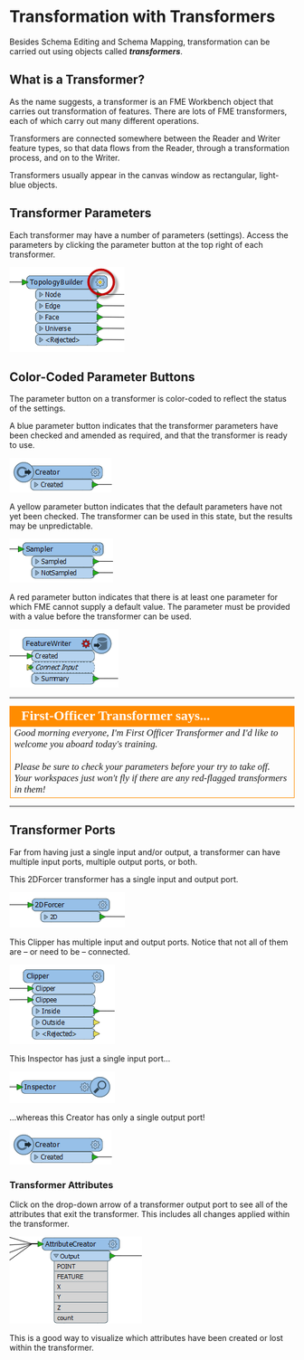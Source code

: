 # Transformation with Transformers #

Besides Schema Editing and Schema Mapping, transformation can be carried out using objects called ***transformers***.

## What is a Transformer? ##

As the name suggests, a transformer is an FME Workbench object that carries out transformation of features. There are lots of FME transformers, each of which carry out many different operations.

Transformers are connected somewhere between the Reader and Writer feature types, so that data flows from the Reader, through a transformation process, and on to the Writer.

Transformers usually appear in the canvas window as rectangular, light-blue objects.


## Transformer Parameters ##
Each transformer may have a number of parameters (settings). Access the parameters by clicking the parameter button at the top right of each transformer.

![](./Images/Img2.16.TransformerOnCanvas.png)



## Color-Coded Parameter Buttons ##
The parameter button on a transformer is color-coded to reflect the status of the settings.

A blue parameter button indicates that the transformer parameters have been checked and amended as required, and that the transformer is ready to use.

![](./Images/Img2.17.TransformerBlueButton.png)

A yellow parameter button indicates that the default parameters have not yet been checked. The transformer can be used in this state, but the results may be unpredictable.

![](./Images/Img2.18.TransformerYellowButton.png)

A red parameter button indicates that there is at least one parameter for which FME cannot supply a default value. The parameter must be provided with a value before the transformer can be used.

![](./Images/Img2.19.TransformerRedButton.png)


---

<!--Person X Says Section-->

<table style="border-spacing: 0px">
<tr>
<td style="vertical-align:middle;background-color:darkorange;border: 2px solid darkorange">
<i class="fa fa-quote-left fa-lg fa-pull-left fa-fw" style="color:white;padding-right: 12px;vertical-align:text-top"></i>
<span style="color:white;font-size:x-large;font-weight: bold;font-family:serif">First-Officer Transformer says...</span>
</td>
</tr>

<tr>
<td style="border: 1px solid darkorange">
<span style="font-family:serif; font-style:italic; font-size:larger">
Good morning everyone, I'm First Officer Transformer and I'd like to welcome you aboard today's training.
<br><br>Please be sure to check your parameters before your try to take off. Your workspaces just won't fly if there are any red-flagged transformers in them!
</span>
</td>
</tr>
</table>

---

## Transformer Ports ##
Far from having just a single input and/or output, a transformer can have multiple input ports, multiple output ports, or both.

This 2DForcer transformer has a single input and output port.

![](./Images/Img2.20.TransformerSingleInputOutput.png)

This Clipper has multiple input and output ports. Notice that not all of them are – or need to be – connected.

![](./Images/Img2.21.TransformerMultiInputOutput.png)

This Inspector has just a single input port...

![](./Images/Img2.22.TransformerOneInput.png)

…whereas this Creator has only a single output port!

![](./Images/Img2.17.TransformerBlueButton.png)

### Transformer Attributes ###
Click on the drop-down arrow of a transformer output port to see all of the attributes that exit the transformer. This includes all changes applied within the transformer.

![](./Images/Img2.88.AttributesOnTransformerPort.png)

This is a good way to visualize which attributes have been created or lost within the transformer.

